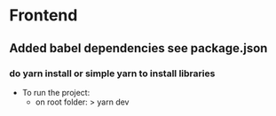 # Frontend

## Added babel dependencies see package.json 

### do yarn install or simple yarn to install libraries

+ To run the project:
    - on root folder:
    \> yarn dev
    


